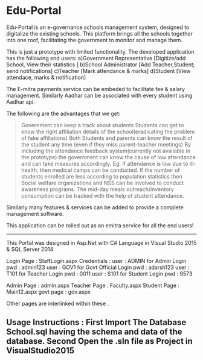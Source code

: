 # Edu-Portal
Edu-Portal is an e-governance schools management system, designed to digitalize the existing schools. This platform brings all the schools together into one roof, facilitating the government to monitor and manage them.

This is just a prototype with limited functionality. The developed application has the following end users:
a)Government Representative
[Digitize/add School, View their statistics ]
b)School Administrator
[Add Teacher,Student; send notifications]
c)Teacher
[Mark attendance & marks]
d)Student
[View attendace, marks & notification]

The E-mitra payments service can be embeded to facilitate fee & salary management. Similarly Aadhar can be associated with every student using Aadhar api.

The following are the advantages that we get:
> Government can keep a track about students
> Students can get to know the right affiliation details of the school(eradicating the problem of fake affiliations)
> Both Students and parents can know the result of the student any time (even if they miss parent-teacher meetings)
> By including the attendance feedback system(currently not available in the prototype) the government can know the cause of low attendance and can take measures accordingly.
  Eg. If attendance is low due to ill-health, then medical camps can be conducted.
      If the number of students enrolled are less according to population statistics then Social welfare organizations and NSS can be involved to conduct awareness programs.
> The mid-day meals outreach/inventory consumption can be tracked with the help of student attendance.

Similarly many features & services can be added to provide a complete management software.

This application can be rolled out as an emitra service for all the end users!

------------------------------------------------------------------------------------------------

This Portal was designed in Asp.Net with C# Language in Visual Studio 2015 & SQL Server 2014

Login Page : StaffLogin.aspx
Credentials :
             user  : ADMIN           for Admin Login
             pwd : admin123
             user : GOV1            for Govt Official Login
             pwd : adarsh123
             user : T101            for Teacher Login
             pwd : 0011
             user : S101            for Student Login
             pwd : 9573
             
  Admin Page : admin.aspx
  Teacher Page : Faculty.aspx
  Student Page : Main12.aspx
  govt page : gov.aspx
  
  Other pages are interlinked within these . 
  
  Usage Instructions : First Import The Database School.sql having the schema and data of the database.
                       Second Open the .sln file as Project in VisualStudio2015
  -------------------------------------------------------------------------------------------------------
